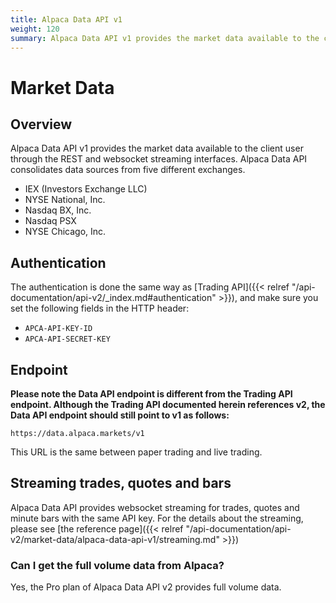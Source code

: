 ```yaml
---
title: Alpaca Data API v1
weight: 120
summary: Alpaca Data API v1 provides the market data available to the client user through the REST and websocket streaming interfaces and it consolidates data sources from five different exchanges.
---
```


# Market Data

## Overview

Alpaca Data API v1 provides the market data available to the client user through
the REST and websocket streaming interfaces. Alpaca Data API consolidates
data sources from five different exchanges.

- IEX (Investors Exchange LLC)
- NYSE National, Inc.
- Nasdaq BX, Inc.
- Nasdaq PSX
- NYSE Chicago, Inc.


## Authentication
The authentication is done the same way as [Trading API]({{< relref "/api-documentation/api-v2/_index.md#authentication" >}}),
and make sure you set the following fields in the HTTP header:

- `APCA-API-KEY-ID`
- `APCA-API-SECRET-KEY`


## Endpoint
**Please note the Data API endpoint is different from the Trading API endpoint. Although the Trading API documented herein
references v2, the Data API endpoint should still point to v1 as follows:**

```
https://data.alpaca.markets/v1
```

This URL is the same between paper trading and live trading.

## Streaming trades, quotes and bars

Alpaca Data API provides websocket streaming for trades,
quotes and minute bars with the same API key. For the details about
the streaming, please see [the reference page]({{<
 relref "/api-documentation/api-v2/market-data/alpaca-data-api-v1/streaming.md" >}})


### Can I get the full volume data from Alpaca?

Yes, the Pro plan of Alpaca Data API v2 provides full volume data.